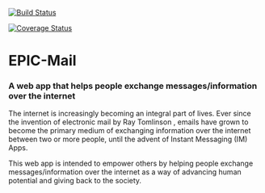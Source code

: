 [![Build Status](https://travis-ci.org/Victor-Chinewubeze/EPIC-Mail.svg?branch=develop)](https://travis-ci.org/Victor-Chinewubeze/EPIC-Mail)

[![Coverage Status](https://coveralls.io/repos/github/Victor-Chinewubeze/EPIC-Mail/badge.svg?branch=develop)](https://coveralls.io/github/Victor-Chinewubeze/EPIC-Mail?branch=develop)

# EPIC-Mail
### A web app that helps people exchange messages/information over the internet

The internet is increasingly becoming an integral part of lives. Ever since the invention of electronic mail by ​Ray Tomlinson ​, emails have grown to become the primary medium of exchanging information over the internet between two or more people, until the advent of Instant Messaging (IM) Apps.

This web app is intended to empower others by helping people exchange messages/information over the internet as a way of advancing human potential and giving back to the society.
